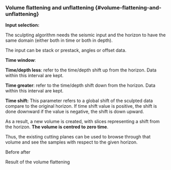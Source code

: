 ### Volume flattening and unflattening {#volume-flattening-and-unflattening}

**Input selection:**

The sculpting algorithm needs the seismic input and the horizon to have the same domain (either both in time or both in depth).

The input can be stack or prestack, angles or offset data.

**Time window**:

**Time/depth less**: refer to the time/depth shift up from the horizon. Data within this interval are kept.

**Time greater**: refer to the time/depth shift down from the horizon. Data within this interval are kept.

**Time shift:** This parameter refers to a global shift of the sculpted data compare to the original horizon. If time shift value is positive, the shift is done downward if the value is negative, the shift is down upward.

As a result, a new volume is created, with slices representing a shift from the horizon. **The volume is centred to zero time**.

Thus, the existing cutting planes can be used to browse through that volume and see the samples with respect to the given horizon.

Before after

Result of the volume flattening